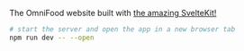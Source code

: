 The OmniFood website built with [the amazing SvelteKit!](https://kit.svelte.dev/)

```bash
# start the server and open the app in a new browser tab
npm run dev -- --open
```
